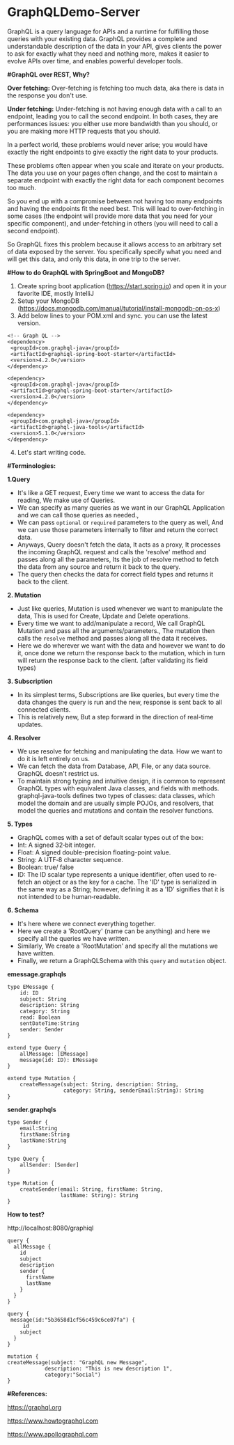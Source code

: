 # GraphQLDemo-Server
GraphQL is a query language for APIs and a runtime for fulfilling those queries with your existing data. GraphQL provides a complete and understandable description of the data in your API, gives clients the power to ask for exactly what they need and nothing more, makes it easier to evolve APIs over time, and enables powerful developer tools.

**#GraphQL over REST, Why?**

**Over fetching:** Over-fetching is fetching too much data, aka there is data in the response you don't use.

**Under fetching:** Under-fetching is not having enough data with a call to an endpoint, leading you to call the second endpoint.
In both cases, they are performances issues: you either use more bandwidth than you should, or you are making more HTTP requests that you should.

In a perfect world, these problems would never arise; you would have exactly the right endpoints to give exactly the right data to your products.

These problems often appear when you scale and iterate on your products. The data you use on your pages often change, and the cost to maintain a separate endpoint with exactly the right data for each component becomes too much.

So you end up with a compromise between not having too many endpoints and having the endpoints fit the need best. This will lead to over-fetching in some cases (the endpoint will provide more data that you need for your specific component), and under-fetching in others (you will need to call a second endpoint).

So GraphQL fixes this problem because it allows access to an arbitrary set of data exposed by the server. You specifically specify what you need and will get this data, and only this data, in one trip to the server.

**#How to do GraphQL with SpringBoot and MongoDB?**

1. Create spring boot application (https://start.spring.io) and open it in your favorite IDE, mostly IntelliJ
2. Setup your MongoDB (https://docs.mongodb.com/manual/tutorial/install-mongodb-on-os-x)
3. Add below lines to your POM.xml and sync. you can use the latest version.
```
<!-- Graph QL -->
<dependency>
 <groupId>com.graphql-java</groupId>
 <artifactId>graphiql-spring-boot-starter</artifactId>
 <version>4.2.0</version>
</dependency>

<dependency>
 <groupId>com.graphql-java</groupId>
 <artifactId>graphql-spring-boot-starter</artifactId>
 <version>4.2.0</version>
</dependency>

<dependency>
 <groupId>com.graphql-java</groupId>
 <artifactId>graphql-java-tools</artifactId>
 <version>5.1.0</version>
</dependency>
```

4. Let's start writing code.
 

**#Terminologies:**

**1.Query**

- It's like a GET request, Every time we want to access the data for reading, We make use of Queries.
- We can specify as many queries as we want in our GraphQL Application and we can call those queries as needed.,
- We can pass ```optional``` or  ```required``` parameters to the query as well, And we can use those parameters internally to   filter and return the correct data.
- Anyways, Query doesn't fetch the data, It acts as a proxy, It processes the incoming GraphQL request and calls the 'resolve'   method and passes along all the parameters, Its the job of resolve method to fetch the data from any source and return it     back to the query.
- The query then checks the data for correct field types and returns it back to the client.

**2. Mutation**

- Just like queries, Mutation is used whenever we want to manipulate the data, This is used for Create, Update and Delete      operations.
- Every time we want to add/manipulate a record, We call GraphQL Mutation and pass all the arguments/parameters., The mutation then calls the ```resolve``` method and passes along all the data it receives.
- Here we do wherever we want with the data and however we want to do it, once done we return the response back to the mutation, which in turn will return the response back to the client. (after validating its field types)

**3. Subscription**

- In its simplest terms, Subscriptions are like queries, but every time the data changes the query is run and the new, response is sent back to all connected clients.
- This is relatively new, But a step forward in the direction of real-time updates.

**4. Resolver**

- We use resolve for fetching and manipulating the data. How we want to do it is left entirely on us.
- We can fetch the data from Database, API, File, or any data source. GraphQL doesn't restrict us.
- To maintain strong typing and intuitive design, it is common to represent GraphQL types with equivalent Java classes, and  fields with methods. graphql-java-tools defines two types of classes: data classes, which model the domain and are usually simple POJOs, and resolvers, that model the queries and mutations and contain the resolver functions.

**5. Types**

- GraphQL comes with a set of default scalar types out of the box:
- Int: A signed 32‐bit integer.
- Float: A signed double-precision floating-point value.
- String: A UTF‐8 character sequence.
- Boolean: true/ false
- ID: The ID scalar type represents a unique identifier, often used to re-fetch an object or as the key for a cache. The 'ID' type is serialized in the same way as a String; however, defining it as a 'ID' signifies that it is not intended to be human‐readable.

**6. Schema**

- It's here where we connect everything together.
- Here we create a 'RootQuery' (name can be anything) and here we specify all the queries we have written.
- Similarly, We create a 'RootMutation' and specify all the mutations we have written.
- Finally, we return a GraphQLSchema with this ```query``` and  ```mutation``` object.
 
 **emessage.graphqls**
```
type EMessage {
    id: ID
    subject: String
    description: String
    category: String
    read: Boolean
    sentDateTime:String
    sender: Sender
}

extend type Query {
    allMessage: [EMessage]
    message(id: ID): EMessage
}

extend type Mutation {
    createMessage(subject: String, description: String,
                  category: String, senderEmail:String): String
}
```
**sender.graphqls**
```
type Sender {
    email:String
    firstName:String
    lastName:String
}

type Query {
    allSender: [Sender]
}

type Mutation {
    createSender(email: String, firstName: String,
                 lastName: String): String
}
```

**How to test?**

http://localhost:8080/graphiql

```
query {
  allMessage {
    id
    subject
    description
    sender {
      firstName
      lastName
    }
  }
}
```

```
query {
 message(id:"5b3658d1cf56c459c6ce07fa") {
     id
    subject
  }
}
```

```
mutation {
createMessage(subject: "GraphQL new Message",
    		description: "This is new description 1",
   			category:"Social")
}
```


**#References:**

https://graphql.org

https://www.howtographql.com

https://www.apollographql.com
